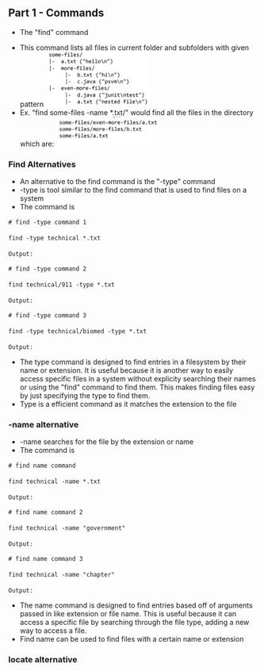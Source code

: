 ## Part 1 - Commands
- The "find" command
* This command lists all files in current folder and subfolders with given pattern
![Image](files.png)
* Ex. "find some-files -name *.txt/" would find all the files in the directory which are:
![Image](filesoutput.png)


### Find Alternatives
* An alternative to the find command is the "-type" command
* -type is tool similar to the find command that is used to find files on a system
* The command is

``` 
# find -type command 1

find -type technical *.txt

Output: 

```

``` 
# find -type command 2

find technical/911 -type *.txt

Output: 

```

``` 
# find -type command 3

find -type technical/biomed -type *.txt 

Output: 

```


* The type command is designed to find entries in a filesystem by their name or extension. It is useful because it is another way to easily access specific files in a system without explicity searching their names or using the "find" command to find them. This makes finding files easy by just specifying the type to find them.
* Type is a efficient command as it matches the extension to the file

### -name alternative
* -name searches for the file by the extension or name
* The command is

``` 
# find name command

find technical -name *.txt 

Output: 

```

``` 
# find name command 2

find technical -name "government" 

Output: 

```

``` 
# find name command 3

find technical -name "chapter" 

Output: 

```



* The name command is designed to find entries based off of arguments passed in like extension or file name. This is useful because it can access a specific file by searching through the file type, adding a new way to access a file. 
* Find name can be used to find files with a certain name or extension



### locate alternative 



